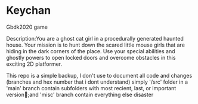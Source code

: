 # Keychan
Gbdk2020 game

Description:You are a ghost cat girl in a procedurally generated haunted house. Your mission is to hunt down the scared little mouse girls that are hiding in the dark corners of the place. Use your special abilities and ghostly powers to open locked doors and overcome obstacles in this exciting 2D platformer.


This repo is a simple backup, I don't use to document all code and changes (branches and hex number that i dont understand) simply '/src' folder in a 'main' branch contain subfolders with most recient, last, or important version👀;and 'misc' branch contain everything else disaster
